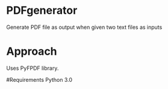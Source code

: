 # PDFgenerator
Generate PDF file as output when given two text files as inputs

# Approach
Uses PyFPDF library. 

#Requirements
Python 3.0